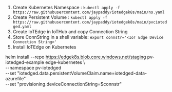 
1. Create Kubernetes Namespace : `kubectl apply -f https://raw.githubusercontent.com/jaypaddy/iotedgek8s/main/ns.yaml`
2. Create Persistent Volume : `kubectl apply -f https://raw.githubusercontent.com/jaypaddy/iotedgek8s/main/pvciotedged.yaml`
3. Create IoTEdge in IoTHub and copy Connection String
4. Store ConnString in a shell variable: `export connstr='<IoT Edge Device Connection String>'`
5. Install IoTEdge on Kubernetes 

helm install --repo https://edgek8s.blob.core.windows.net/staging pv-iotedged-example edge-kubernetes \ <br>
  --namespace pv-iotedged \
  --set "iotedged.data.persistentVolumeClaim.name=iotedged-data-azurefile" \
  --set "provisioning.deviceConnectionString=$connstr"


